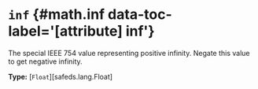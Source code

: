 [//]: # (DO NOT EDIT THIS FILE DIRECTLY. Instead, edit the corresponding stub file and execute `npm run docs:api`.)

# <code class="doc-symbol doc-symbol-attribute"></code> `inf` {#math.inf data-toc-label='[attribute] inf'}

The special IEEE 754 value representing positive infinity. Negate this value to get negative infinity.

**Type:** [`Float`][safeds.lang.Float]
